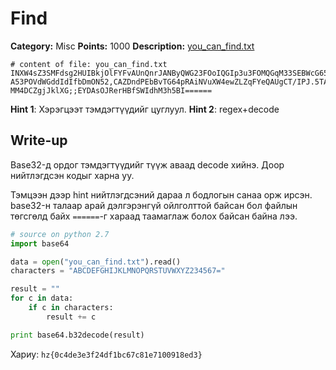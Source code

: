 # Find
**Category:** Misc
**Points:** 1000
**Description:**
[you_can_find.txt](you_can_find.txt)

```
# content of file: you_can_find.txt
INXW4sZ3SMFdsg2HUIBkjOlFYFvAUnQnrJANByQWG23FOoIQGIp3u3FOMQGqM33SEBWcG65TFEnB3WQYLfUEBXrXI2DFtOJZS
A53POVdWGddIdIfbDmON52,CAZDndPEbBvTG64pRAiNVuXW4ewZLZqFYeQAUgCT/IPJ.5TAY'ZUMRS;TGZJoTMYZDIuZDGolGFlRGGmNRX
MM4DCZgjJklXG;;EYDAsOJRerHBfSWIdhM3h5BI======
```

**Hint 1**: Хэрэгцээт тэмдэгтүүдийг цуглуул.
**Hint 2**: regex+decode

## Write-up
Base32-д ордог тэмдэгтүүдийг түүж аваад decode хийнэ. Доор нийтлэгдсэн кодыг харна уу.

Тэмцээн дээр hint нийтлэгдсэний дараа л бодлогын санаа орж ирсэн. base32-н талаар арай дэлгэрэнгүй ойлголттой байсан бол файлын төгсгөлд байх `======`-г хараад таамаглаж болох байсан байна лээ.

```python
# source on python 2.7
import base64

data = open("you_can_find.txt").read()
characters = "ABCDEFGHIJKLMNOPQRSTUVWXYZ234567="

result = ""
for c in data:
    if c in characters:
        result += c

print base64.b32decode(result)
```

Хариу: `hz{0c4de3e3f24df1bc67c81e7100918ed3}`
